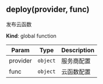 <a name="deploy"></a>

## deploy(provider, func)
发布云函数

**Kind**: global function  

| Param | Type | Description |
| --- | --- | --- |
| provider | <code>object</code> | 服务商配置 |
| func | <code>object</code> | 云函数配置 |

